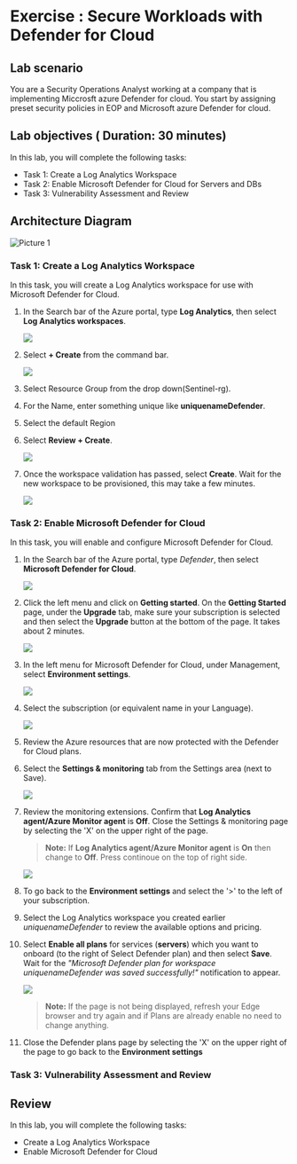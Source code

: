 # Exercise : Secure Workloads with Defender for Cloud  

## Lab scenario
 You are a Security Operations Analyst working at a company that is implementing Miccrosft azure Defender for cloud. You start by assigning preset security policies in EOP and Microsoft azure Defender for cloud.

## Lab objectives ( Duration: 30 minutes)
In this lab, you will complete the following tasks:
- Task 1: Create a Log Analytics Workspace
- Task 2: Enable Microsoft Defender for Cloud for Servers and DBs
- Task 3: Vulnerability Assessment and Review

## Architecture Diagram

  ![Picture 1](Images/part1lab01.png)

### Task 1: Create a Log Analytics Workspace

In this task, you will create a Log Analytics workspace for use with Microsoft Defender for Cloud.

1. In the Search bar of the Azure portal, type **Log Analytics**, then select **Log Analytics workspaces**.
   
   ![](Images/image8.png)

1. Select **+ Create** from the command bar.
    
   ![](Images/image9.png)

1. Select Resource Group from the drop down(Sentinel-rg).

1. For the Name, enter something unique like **uniquenameDefender**.

1. Select the default Region 

1. Select **Review + Create**.

   ![](Images/image10.png)

1. Once the workspace validation has passed, select **Create**. Wait for the new workspace to be provisioned, this may take a few minutes.

   ![](Images/image11.png)

### Task 2: Enable Microsoft Defender for Cloud

In this task, you will enable and configure Microsoft Defender for Cloud.

1. In the Search bar of the Azure portal, type *Defender*, then select **Microsoft Defender for Cloud**.

   ![](Images/image1.png)

1. Click the left menu and click on **Getting started**. On the **Getting Started** page, under the **Upgrade** tab, make sure your subscription is selected and then select the **Upgrade** button at the bottom of the page. It takes about 2 minutes.

    ![](Images/image_60.png)

1. In the left menu for Microsoft Defender for Cloud, under Management, select **Environment settings**.

   ![](Images/image_1.png)
   
1. Select the subscription (or equivalent name in your Language). 

    ![](Images/image(4).png)

1. Review the Azure resources that are now protected with the Defender for Cloud plans.

1. Select the **Settings & monitoring** tab from the Settings area (next to Save).

   ![](Images/image_5.png)

1. Review the monitoring extensions. Confirm that **Log Analytics agent/Azure Monitor agent** is **Off**. Close the Settings & monitoring page by selecting the 'X' on the upper right of the page.
   > **Note:** If **Log Analytics agent/Azure 
 Monitor agent** is **On** then change to **Off**. Press continoue on the top of right side.

   ![](Images/image6.png)
    
1. To go back to the **Environment settings** and select the '>' to the left of your subscription.

1. Select the Log Analytics workspace you created earlier *uniquenameDefender* to review the available options and pricing.

1. Select **Enable all plans** for  services (**servers**) which you want to onboard (to the right of Select Defender plan) and then select **Save**. Wait for the *"Microsoft Defender plan for workspace uniquenameDefender was saved successfully!"* notification to appear.

   ![](Images/image_4.png)

   >**Note:** If the page is not being displayed, refresh your Edge browser and try again and if Plans are already enable no need to change anything.

1. Close the Defender plans page by selecting the 'X' on the upper right of the page to go back to the **Environment settings**


### Task 3: Vulnerability Assessment and Review



## Review
In this lab, you will complete the following tasks:
- Create a Log Analytics Workspace
- Enable Microsoft Defender for Cloud

